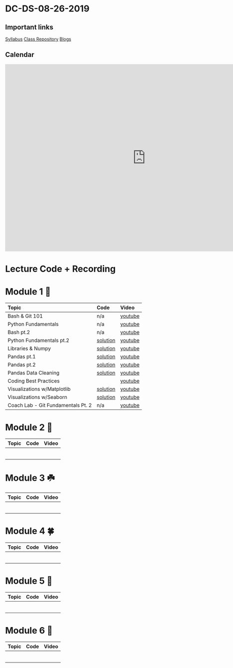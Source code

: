 # DC-DS-08-26-2019

## Important links 

[Syllabus](https://drive.google.com/file/d/1GV1nO8scPDJ6YRjHhkZdivPyLsZ90CQx/view?usp=sharing)
[Class Repository](https://github.com/learn-co-students/dc-ds-08-26-19)
[Blogs](https://docs.google.com/spreadsheets/d/1is9qDOCxtflt3qh2JLPwk95sy5klPhjpDb8aa7ySnjc/edit?ts=5d77b028#gid=0)
<!--- [Office Hours w/ Jonnel](https://calendar.google.com/calendar/selfsched?sstoken=UU5wV2d1aW1QMFVofGRlZmF1bHR8ODY0MjExZDE2YjRjNTMzMWNhNDZlODExM2NkOWI0MDg)
[Office Hours w/ Ammar](https://calendar.google.com/calendar/selfsched?sstoken=UUpTVFpneHQ3eFZ2fGRlZmF1bHR8ODM2Y2UzYWUyMmNhOTZkNGQzNDMyN2EyMzZmMGRjZmM) --->

## Calendar
<iframe src="https://calendar.google.com/calendar/b/1/embed?height=600&amp;wkst=1&amp;bgcolor=%23039BE5&amp;ctz=America%2FNew_York&amp;src=ZmxhdGlyb25zY2hvb2wuY29tXzdmOHUydWxpdGlrdGJqbnMwbm5qYTlkOGhnQGdyb3VwLmNhbGVuZGFyLmdvb2dsZS5jb20&amp;color=%23F09300&amp;mode=WEEK&amp;showTitle=0&amp;showNav=1&amp;showPrint=0&amp;showTabs=1&amp;showCalendars=0&amp;showTz=0&amp;showDate=1&amp" style="border-width:0" width="900" height="600" frameborder="0" scrolling="no"></iframe>

# Lecture Code + Recording
# Module 1 🌱
| Topic | Code | Video |
|:---|:---|:---|
| Bash & Git 101 | n/a |[youtube](https://youtu.be/ZSugrX68Wsg)|
| Python Fundamentals | n/a |[youtube](https://youtu.be/O_-XR1nN7NM)|
| Bash pt.2| n/a |[youtube](https://youtu.be/YV9dt5DNW2I)|
| Python Fundamentals pt.2 |[solution](https://github.com/learn-co-students/dc-ds-08-26-19/blob/master/module-1/week-1/day-3-python-2/python-2-enkeboll.ipynb)|[youtube](https://youtu.be/L0XChfPR6nk)|
| Libraries & Numpy |[solution](https://github.com/learn-co-students/dc-ds-08-26-19/blob/master/module-1/week-1/day-4-libraries-numpy/libraries-numpy-enkeboll.ipynb)|[youtube](https://youtu.be/pPhchP5TzgE)|
| Pandas pt.1 | [solution](https://github.com/learn-co-students/dc-ds-08-26-19/blob/master/module-1/week-1/day-5-pandas-1/pandas-1-enkeboll.ipynb)| [youtube](https://youtu.be/9yEIoIQ9aDQ) |
| Pandas pt.2 |[solution](https://github.com/learn-co-students/dc-ds-08-26-19/blob/master/module-1/week-2/day-1-pandas-2/pandas-2-manipulation-enkeboll.ipynb) |[youtube](https://youtu.be/LpA8-9jLKps) |
| Pandas Data Cleaning |[solution](https://github.com/learn-co-students/dc-ds-08-26-19/blob/master/module-1/week-2/day-2-pandas-3/pandas-3-data-cleaning.ipynb) |[youtube](https://youtu.be/ONl6SgoQTeI) |
| Coding Best Practices | |[youtube](https://youtu.be/iDi0AIUTe4w) |
| Visualizations w/Matplotlib |[solution](https://github.com/learn-co-students/dc-ds-08-26-19/tree/master/module-1/week-2/day-2-matplotlib) |[youtube](https://youtu.be/Uu2Y6tXXNLM) |
| Visualizations w/Seaborn |[solution](https://github.com/learn-co-students/dc-ds-08-26-19/blob/master/module-1/week-2/day-3-seaborn/seaborn.ipynb) |[youtube](https://youtu.be/IrtdShL8VgA) |
| Coach Lab - Git Fundamentals Pt. 2 | n/a |[youtube](https://www.youtube.com/watch?v=6QqO6vhzVck&feature=youtu.be)|

# Module 2 🌿
| Topic | Code | Video |
|:---|:---|:---|
| | | |
| | | |
| | | |
| | | |
| | | |
| | | |

# Module 3 ☘️
| Topic | Code | Video |
|:---|:---|:---|
| | | |
| | | |
| | | |
| | | |
| | | |
| | | |

# Module 4 🍀
| Topic | Code | Video |
|:---|:---|:---|
| | | |
| | | |
| | | |
| | | |
| | | |
| | | |

# Module 5 🌳
| Topic | Code | Video |
|:---|:---|:---|
| | | |
| | | |
| | | |
| | | |
| | | |
| | | |

# Module 6 🦚
| Topic | Code | Video |
|:---|:---|:---|
| | | |
| | | |
| | | |
| | | |
| | | |
| | | |
